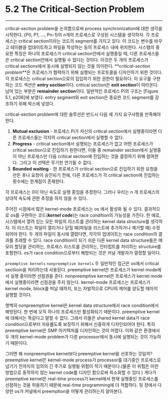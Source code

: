 # 5.2 The Critical-Section Problem
---
critical-section problem을 논의함으로써 process synchronization에 대한 생각을 시작한다. {P0, P1, ..., Pn-1}의 n개의 프로세스로 구성된 시스템을 생각하자. 각 프로세스는 critical section이라는 코드의 segment를 가지고 있다. 이 코드는 변수를 바꾸고 테이블을 업데이트하고 파일을 작성하는 등의 프로세스 내에 위치한다. 시스템의 중요한 특징은 하나의 프로세스가 critical section안에서 실행중일 때, 다른 프로세스들은 critical section안에서 실행될 수 없다는 것이다. 이것은 두 개의 프로세스가 critical sections에서 동시에 실행되지 않는 것을 의미한다. **_critical-section problem_**은 프로세스가 협력하기 위해 실행되는 프로토콜을 디자인하기 위한 것이다. 각 프로세스는 critical section으로의 집입하기 위한 권한이 필요하다. 이 요구를 구현하는 코드 섹션은 **entry section**이다. critical section은 **exit section**이 따라온다. 남아 있는 부분은 **remainder section**이다. 일반적인 프로세스 Pi의 구조는 [Figure 5.1, p206]에 보였다. entry segment와 exit section은 종요한 코드 segment를 강조하기 위해 박스에 넣었다.

critical-section problem에 대한 솔루션은 반드시 다음 세 가지 요구사항을 만족해야 한다.

1. **Mutual exclusion** -  프로세스 Pi가 자신의 critical section에서 실행중이라면 다른 프로세스들는 각자의 critical section에서 실행할 수 없다.
2. **Progress** - critical section에서 실행되는 프로세스가 없고 어떤 프로세스가 critical section으로 진입하기 원한다면, 이들 중 remainder section에서 실행중이 아닌 프로세스만 다음 critical section에 진입하는 것을 결정하기 위해 참여한다. 그리고 이 선택은 무기한 연기될 수 없다.
3. **Bounded waiting** - 한 프로세스가 critical section으로 진입하기 위한 요청을 만든 후나 요청이 승인되기 전에, 다른 프로세스가 각 critical section에 진입하는 횟수에는 한계점이 존재한다.

각 프로세스는 0이 아닌 속도로 실행 중임을 추정한다. 그러나 우리는 n 개 프로세스의 상대적 속도에 관한 추정을 하지 않을 수 있다.

주어진 시점에서 많은 kernel-mode 프로세스는 os 에서 활성화 될 수 있다. 결과적으로 os를 구현하는 코드(***kernel code***)는 race condition의 가능성을 가진다. 한 예로, 시스템에서 열려 있는 모든 파일의 리스트를 관리하는 kernel data structure를 생각하자. 이 리스트는 파일이 열리거나 닫힐 때(파일을 리스트에 추가하거나 제거할 때) 수정되어야 한다. 두 개의 파일이 동시에 열렸다면, 각각의 업데이트는 race condition의 결과를 초래할 수 있다. race condition이 되기 쉬운 다른 kernel data structure들은 메모리 할당을 관리하는, 프로세스 리스트를 관리하는, 인터럽트를 처리하는 structure를 포함한다. os가 race condition으로부터 해방되는 것은 커널 개발자가 결정할 일이다.

`preemptive kernels` `nonpreemptive kernels` 두 일반적인 접근은 os에서 critical sectiioin을 처리하는데 사용된다. preemptive kernel은 프로세스가 kernel mode에서 실행 중이라면 선점권을 준다. nonpreemptive kernel은 프로세스가 kernel mode에서 실행중이라면 선점권을 주지 않는다. kernel-mode 프로세스는 프로세스가 kernel mode, block를 떠날 때까지, 또는 자발적으로 CPU의 제어를 양도할 때까지 실행할 것이다. 

명백히 nonpreemptive kernel은 kernel data structure에서 race condition에서 해방된다. 한 번에 오직 하나의 프로세스만 활성화되기 때문이다. preemptive kernel에 대해서는 똑같다고 말할 수 없다. 그래서 이들은 shared kernel data가 race condition으로부터 자유롭도록 보장하기 위해서 신중하게 디자인되어야 한다. 특히 preemptive kernel은 SMP 아키텍처를 디자인하는 것이 어렵다. 이와 같은 환경에서  두 개의 kernel-mode problem가 다른 processor에서 동시에 실행되는 것이 가능하기 때문이다.

그러면 왜 nonpreemptive kernel보다 preemptive kernel을 선호하는 것일까? preemptive kernel은 kernel-mode process가 processor를 대기중인 프로세스로 넘기기 전까지의 임의의 긴 주기로 실행될 위험이 적기 때문이다.(물론 이 위험은 이런 방법으로 동작하지 않는 kernel code를 디자인 함으로써 최소화할 수 있다.) 게다가 preemptive kernel은 real-time process가 kernel에서 현재 실행중인 프로세스를 선점하는 것을 허용하기 때문에 real-time programming에 더 적합하다. 뒷 장에서 다양한 os가 커널에서 preemption을 어떻게 관리하는지 알아본다.
